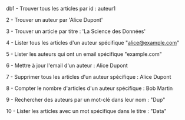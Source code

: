 db1 - Trouver tous les articles par id : auteur1

2 - Trouver un auteur par 'Alice Dupont'

3 - Trouver un article par titre : 'La Science des Données'

4 - Lister tous les articles d'un auteur spécifique "alice@example.com" 

5 - Lister les auteurs qui ont un email spécifique "example.com"

6 - Mettre à jour l'email d'un auteur : Alice Dupont

7 - Supprimer tous les articles d'un auteur spécifique : Alice Dupont

8 - Compter le nombre d'articles d'un auteur spécifique : Bob Martin

9 - Rechercher des auteurs par un mot-clé dans leur nom : "Dup"

10 - Lister les articles avec un mot spécifique dans le titre : "Data"
